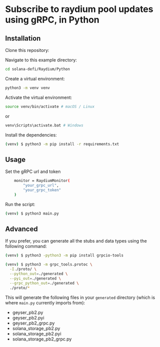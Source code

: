 # Subscribe to raydium pool updates using gRPC, in Python

## Installation

Clone this repository:

Navigate to this example directory:

```bash
cd solana-defi/Raydium/Python
```

Create a virtual environment:

```bash
python3 -m venv venv
```

Activate the virtual environment:

```bash
source venv/bin/activate # macOS / Linux
```
or 

```bash
venv\Scripts\activate.bat # Windows
```

Install the dependencies:

```bash
(venv) $ python3 -m pip install -r requirements.txt
```

## Usage

Set the gRPC url and token

```bash
    monitor = RaydiumMonitor(
        "your_grpc_url",
        "your_grpc_token"
    )
```

Run the script:

```bash
(venv) $ python3 main.py
```

## Advanced

If you prefer, you can generate all the stubs and data types using the following command:

```bash
(venv) $ python3 -python3 -m pip install grpcio-tools

(venv) $ python3 -m grpc_tools.protoc \
  -I./proto/ \
  --python_out=./generated \
  --pyi_out=./generated \
  --grpc_python_out=./generated \
  ./proto/*
```

This will generate the following files in your `generated` directory (which is where `main.py` currently imports from):
- geyser_pb2.py
- geyser_pb2.pyi
- geyser_pb2_grpc.py
- solana_storage_pb2.py
- solana_storage_pb2.pyi
- solana_storage_pb2_grpc.py